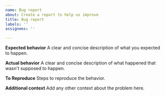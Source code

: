 ```yaml
---
name: Bug report
about: Create a report to help us improve
title: Bug report
labels: ''
assignees: ''

---
```


**Expected behavior**
A clear and concise description of what you expected to happen.

**Actual behavior**
A clear and concise description of what happened that wasn't supposed to happen.

**To Reproduce**
Steps to reproduce the behavior.

**Additional context**
Add any other context about the problem here.
